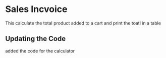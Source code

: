 # Sales Incvoice

This calculate the total product added to a cart and print the toatl in a table 

## Updating the Code 

added the code for the calculator 

